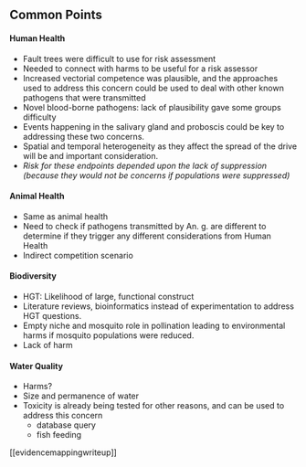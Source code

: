 ## Common Points

#### Human Health

* Fault trees were difficult to use for risk assessment
* Needed to connect with harms to be useful for a risk assessor
* Increased vectorial competence was plausible, and the approaches used to address this concern could be used to deal with other known pathogens that were transmitted
* Novel blood-borne pathogens:  lack of plausibility gave some groups difficulty
* Events happening in the salivary gland and proboscis could be key to addressing these two concerns.
* Spatial and temporal heterogeneity as they affect the spread of the drive will be and important consideration.
* *Risk for these endpoints depended upon the lack of suppression (because they would not be concerns if populations were suppressed)*

#### Animal Health
* Same as animal health
* Need to check if pathogens transmitted by An. g. are different to determine if they trigger any different considerations from Human Health
* Indirect competition scenario

#### Biodiversity
* HGT: Likelihood of large, functional construct
* Literature reviews, bioinformatics instead of experimentation to address HGT questions.
* Empty niche and mosquito role in pollination leading to environmental harms if mosquito populations were reduced.
* Lack of harm

#### Water Quality
* Harms?
* Size and permanence of water
*  Toxicity is already being tested for other reasons, and can be used to address this concern
	* database query
	* fish feeding

[[evidencemappingwriteup]]